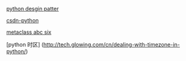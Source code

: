 [python desgin patter](http://dongweiming.github.io)

[csdn-python](http://blog.csdn.net/WuLex/article/details/52368830)

[metaclass abc six](http://www.cnblogs.com/Security-Darren/p/4094959.html)

[python 时区] (http://tech.glowing.com/cn/dealing-with-timezone-in-python/)
